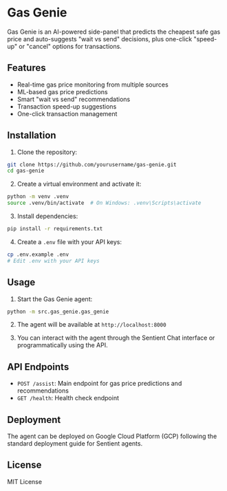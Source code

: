 # Gas Genie

Gas Genie is an AI-powered side-panel that predicts the cheapest safe gas price and auto-suggests "wait vs send" decisions, plus one-click "speed-up" or "cancel" options for transactions.

## Features

- Real-time gas price monitoring from multiple sources
- ML-based gas price predictions
- Smart "wait vs send" recommendations
- Transaction speed-up suggestions
- One-click transaction management

## Installation

1. Clone the repository:
```bash
git clone https://github.com/yourusername/gas-genie.git
cd gas-genie
```

2. Create a virtual environment and activate it:
```bash
python -m venv .venv
source .venv/bin/activate  # On Windows: .venv\Scripts\activate
```

3. Install dependencies:
```bash
pip install -r requirements.txt
```

4. Create a `.env` file with your API keys:
```bash
cp .env.example .env
# Edit .env with your API keys
```

## Usage

1. Start the Gas Genie agent:
```bash
python -m src.gas_genie.gas_genie
```

2. The agent will be available at `http://localhost:8000`

3. You can interact with the agent through the Sentient Chat interface or programmatically using the API.

## API Endpoints

- `POST /assist`: Main endpoint for gas price predictions and recommendations
- `GET /health`: Health check endpoint

## Deployment

The agent can be deployed on Google Cloud Platform (GCP) following the standard deployment guide for Sentient agents.

## License

MIT License 